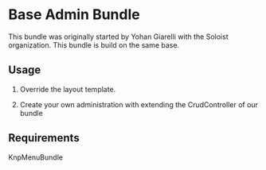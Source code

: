 Base Admin Bundle
=================


This bundle was originally started by Yohan Giarelli with the Soloist organization.
This bundle is build on the same base.


Usage
-----

  1) Override the layout template.

  2) Create your own administration with extending the CrudController of our bundle


Requirements
------------

KnpMenuBundle